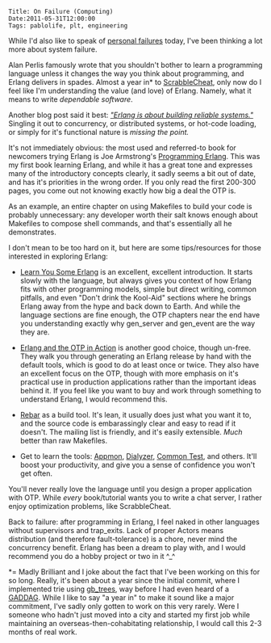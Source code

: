     Title: On Failure (Computing)
    Date:2011-05-31T12:00:00
    Tags: pablolife, plt, engineering


While I'd also like to speak of [personal failures][1] today, I've been thinking
a lot more about system failure.

Alan Perlis famously wrote that you shouldn't bother to learn a programming
language unless it changes the way you think about programming, and Erlang
delivers in spades.  Almost a year in\* to [ScrabbleCheat][2], only now do I
feel like I'm understanding the value (and love) of Erlang. Namely, what it
means to write _dependable software_.

Another blog post said it best: _["Erlang is about building reliable
systems."][3]_  Singling it out to concurrency, or distributed systems, or
hot-code loading, or simply for it's functional nature is _missing the point._

It's not immediately obvious: the most used and referred-to book for
newcomers trying Erlang is Joe Armstrong's [Programming Erlang][4]. This was my
first book learning Erlang, and while it has a great tone and expresses many of
the introductory concepts clearly, it sadly seems a bit out of date, and has
it's priorities in the wrong order.  If you only read the first 200-300 pages,
you come out not knowing exactly how big a deal the OTP is.

As an example, an entire chapter on using Makefiles to build your code is
probably unnecessary: any developer worth their salt knows enough about
Makefiles to compose shell commands, and that's essentially all he demonstrates.

I don't mean to be too hard on it, but here are some tips/resources for those
interested in exploring Erlang:

* [Learn You Some Erlang][5] is an excellent, excellent introduction. It starts
  slowly with the language, but always gives you context of how Erlang fits with
  other programming models, simple but direct writing, common pitfalls, and even
  "Don't drink the Kool-Aid" sections where he brings Erlang away from the hype
  and back down to Earth.  And while the language sections are fine enough, the
  OTP chapters near the end have you understanding exactly why gen\_server and
  gen\_event are the way they are.

* [Erlang and the OTP in Action][6] is another good choice, though un-free.
  They walk you through generating an Erlang release by hand with the default
  tools, which is good to do at least once or twice. They also have an excellent
  focus on the OTP, though with more emphasis on it's practical use in
  production applications rather than the important ideas behind it. If you feel
  like you want to buy and work through something to understand Erlang, I would
  recommend this.

* [Rebar][7] as a build tool.  It's lean, it usually does just what you want it
  to, and the source code is embarassingly clear and easy to read if it doesn't.
  The mailing list is friendly, and it's easily extensible. _Much_ better than
  raw Makefiles.

* Get to learn the tools: [Appmon][9], [Dialyzer][10], [Common Test][11], and
  others. It'll boost your productivity, and give you a sense of confidence you
  won't get often.

You'll never really love the language until you design a proper application with
OTP. While _every_ book/tutorial wants you to write a chat server, I rather
enjoy optimization problems, like ScrabbleCheat.

Back to failure: after programming in Erlang, I feel naked in other languages
without supervisors and trap\_exits. Lack of proper Actors means distribution
(and therefore fault-tolerance) is a chore, never mind the concurrency benefit.
Erlang has been a dream to play with, and I would recommend you do a hobby
project or two in it ^_^

\*= Madly Brilliant and I joke about the fact that I've been working on this for
so long.  Really, it's been about a year since the initial commit, where I
implemented trie using [gb\_trees][7], way before I had even heard of a
[GADDAG][8]. While I like to say "a year in" to make it sound like a major
commitment, I've sadly only gotten to work on this very rarely. Were I someone
who hadn't just moved into a city and started my first job while maintaining an
overseas-then-cohabitating relationship, I would call this 2-3 months of real
work.

   [1]: http://morepaul.com/2011/05/on-failure-personal.html
   [2]: http://github.com/paul-meier/ScrabbleCheat
   [3]: http://www.javalimit.com/2011/05/erlang-is-not-a-concurrent-functional-programming-language.html
   [4]: http://pragprog.com/book/jaerlang/programming-erlang
   [5]: http://learnyousomeerlang.com/
   [6]: http://www.manning.com/logan/
   [7]: http://alancastro.org/2010/05/01/erlang-application-management-with-rebar.html
   [8]: http://en.wikipedia.org/wiki/GADDAG
   [9]: http://www.erlang.org/doc/apps/appmon/appmon_chapter.html
   [10]: http://www.erlang.org/doc/man/dialyzer.html
   [11]: http://www.erlang.org/doc/apps/common_test/basics_chapter.html

